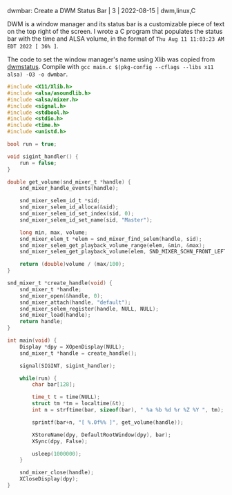 dwmbar: Create a DWM Status Bar | 3 | 2022-08-15 | dwm,linux,C

DWM is a window manager and its status bar is a customizable piece of text on the top right of the screen. I wrote a C program that populates the status bar with the time and ALSA volume, in the format of `Thu Aug 11 11:03:23 AM EDT 2022 [ 36% ]`.

The code to set the window manager's name using Xlib was copied from [dwmstatus](https://git.suckless.org/dwmstatus/). Compile with `gcc main.c $(pkg-config --cflags --libs x11 alsa) -O3 -o dwmbar`.

```c
#include <X11/Xlib.h>
#include <alsa/asoundlib.h>
#include <alsa/mixer.h>
#include <signal.h>
#include <stdbool.h>
#include <stdio.h>
#include <time.h>
#include <unistd.h>

bool run = true;

void sigint_handler() {
    run = false;
}

double get_volume(snd_mixer_t *handle) {
    snd_mixer_handle_events(handle);

    snd_mixer_selem_id_t *sid;
    snd_mixer_selem_id_alloca(&sid);
    snd_mixer_selem_id_set_index(sid, 0);
    snd_mixer_selem_id_set_name(sid, "Master");

    long min, max, volume;
    snd_mixer_elem_t *elem = snd_mixer_find_selem(handle, sid);
    snd_mixer_selem_get_playback_volume_range(elem, &min, &max);
    snd_mixer_selem_get_playback_volume(elem, SND_MIXER_SCHN_FRONT_LEFT, &volume);

    return (double)volume / (max/100);
}

snd_mixer_t *create_handle(void) {
    snd_mixer_t *handle;
    snd_mixer_open(&handle, 0);
    snd_mixer_attach(handle, "default");
    snd_mixer_selem_register(handle, NULL, NULL);
    snd_mixer_load(handle);
    return handle;
}

int main(void) {
    Display *dpy = XOpenDisplay(NULL);
    snd_mixer_t *handle = create_handle();

    signal(SIGINT, sigint_handler);

    while(run) {
        char bar[128];

        time_t t = time(NULL);
        struct tm *tm = localtime(&t);
        int n = strftime(bar, sizeof(bar), " %a %b %d %r %Z %Y ", tm);

        sprintf(bar+n, "[ %.0f%% ]", get_volume(handle));

        XStoreName(dpy, DefaultRootWindow(dpy), bar);
        XSync(dpy, False);

        usleep(1000000);
    }

    snd_mixer_close(handle);
    XCloseDisplay(dpy);
}
```
